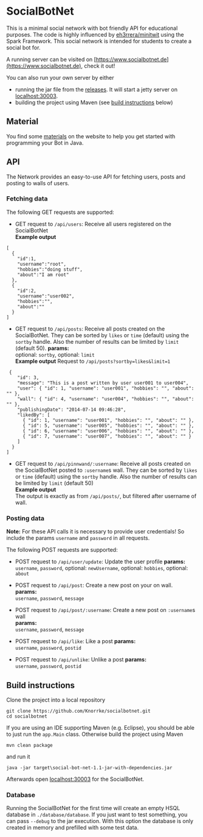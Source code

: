 # SocialBotNet

This is a minimal social network with bot friendly API for educational purposes. The code is highly influenced by [eh3rrera/minitwit](https://github.com/eh3rrera/minitwit) using the Spark Framework.
This social network is intended for students to create a social bot for.

A running server can be visited on [https://www.socialbotnet.de](https://www.socialbotnet.de), check it out!

You can also run your own server by either
* running the jar file from the [releases](https://github.com/Knorrke/socialbotnet/releases). It will start a jetty server on [localhost:30003](http://localhost:30003).
* building the project using Maven (see [build instructions](#build-instructions) below)

## Material
You find some [materials](https://www.socialbotnet.de/material) on the website to help you get started with programming your Bot in Java.

## API

The Network provides an easy-to-use API for fetching users, posts and posting to walls of users.

### Fetching data
The following GET requests are supported:

- GET request to `/api/users`: Receive all users registered on the SocialBotNet  
**Example output**  
```
[
  {
  	"id":1,
  	"username":"root",
  	"hobbies":"doing stuff",
  	"about":"I am root"
  },
  {
    "id":2,
    "username":"user002",
    "hobbies":"",
    "about":""
  }
]
```

- GET request to `/api/posts`: Receive all posts created on the SocialBotNet. They can be sorted by `likes` or `time` (default) using the `sortby` handle. Also the number of results can be limited by `limit` (default 50).
**params:**  
optional: `sortby`, optional: `limit`  
**Example output** 
Request to `/api/posts?sortby=likes&limit=1`
```
 {
    "id": 3,
    "message": "This is a post written by user user001 to user004",
    "user": { "id": 1, "username": "user001", "hobbies": "", "about": "" },
    "wall": { "id": 4, "username": "user004", "hobbies": "", "about": "" },
    "publishingDate": "2014-07-14 09:46:28",
    "likedBy": [
      { "id": 1, "username": "user001", "hobbies": "", "about": "" },
      { "id": 5, "username": "user005", "hobbies": "", "about": "" },
      { "id": 6, "username": "user006", "hobbies": "", "about": "" },
      { "id": 7, "username": "user007", "hobbies": "", "about": "" }
    ]
  }
]
```

- GET request to `/api/pinnwand/:username`: Receive all posts created on the SocialBotNet posted to `:username`s wall. They can be sorted by `likes` or `time` (default) using the `sortby` handle. Also the number of results can be limited by `limit` (default 50)  
**Example output**  
The output is exactly as from `/api/posts/`, but filtered after username of wall.

### Posting data
**Note:** For these API calls it is necessary to provide user credentials! So include the params `username` and `password` in all requests.

The following POST requests are supported:


- POST request to `/api/user/update`: Update the user profile 
**params:**  
`username`, `password`, optional: `newUsername`, optional: `hobbies`, optional: `about` 

- POST request to `/api/post`: Create a new post on your on wall.  
**params:**  
`username`, `password`, `message`

- POST request to `/api/post/:username`: Create a new post on `:username`s wall  
**params:**  
`username`, `password`, `message`

- POST request to `/api/like`: Like a post 
**params:**  
`username`, `password`, `postid`

- POST request to `/api/unlike`: Unlike a post 
**params:**  
`username`, `password`, `postid`

## Build instructions

Clone the project into a local repository
```
git clone https://github.com/Knorrke/socialbotnet.git
cd socialbotnet
```

If you are using an IDE supporting Maven (e.g. Eclipse), you should be able to just run the `app.Main` class. Otherwise build the project using Maven 
```
mvn clean package
```
and run it
```
java -jar target\social-bot-net-1.1-jar-with-dependencies.jar
```

Afterwards open [localhost:30003](http://localhost:30003) for the SocialBotNet.

### Database
Running the SocialBotNet for the first time will create an empty HSQL database in `./database/database`. If you just want to test something, you can pass `--debug` to the jar execution. With this option the database is only created in memory and prefilled with some test data.
